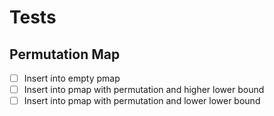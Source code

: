 # Tests

## Permutation Map
- [ ] Insert into empty pmap
- [ ] Insert into pmap with permutation and higher lower bound
- [ ] Insert into pmap with permutation and lower lower bound
